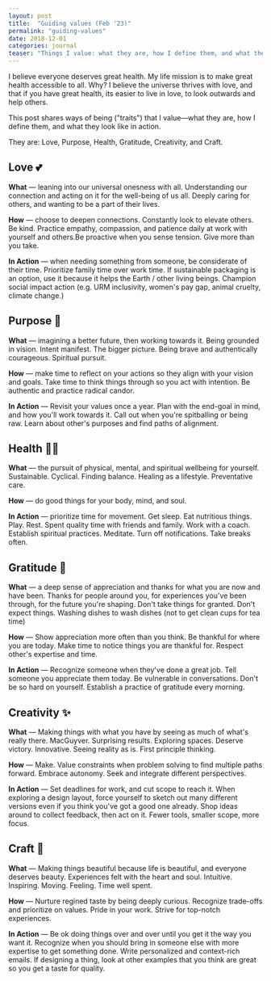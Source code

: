 ```yaml
---
layout: post
title:  "Guiding values (Feb '23)"
permalink: "guiding-values"
date: 2018-12-01
categories: journal
teaser: "Things I value: what they are, how I define them, and what they look like in action. They currently are: Love, Purpose, Health, Gratitude, Creativity, Craft."
---
```



I believe everyone deserves great health. My life mission is to make great health accessible to all. Why? I believe the universe thrives with love, and that if you have great health, its easier to live in love, to look outwards and help others.

This post shares ways of being ("traits") that I value—what they are, how I define them, and what they look like in action.

They are: Love, Purpose, Health, Gratitude, Creativity, and Craft.

## Love 💕
**What** — leaning into our universal onesness with all. Understanding our connection and acting on it for the well-being of us all. Deeply caring for others, and wanting to be a part of their lives.

**How** — choose to deepen connections. Constantly look to elevate others. Be kind. Practice empathy, compassion, and patience daily at work with yourself and others.Be proactive when you sense tension. Give more than you take.

**In Action** — when needing something from someone, be considerate of their time. Prioritize family time over work time. If sustainable packaging is an option, use it because it helps the Earth / other living beings. Champion social impact action (e.g. URM inclusivity, women's pay gap, animal cruelty, climate change.) 

## Purpose 🌊
**What** — imagining a better future, then working towards it. Being grounded in vision. Intent manifest. The bigger picture. Being brave and authentically courageous. Spiritual pursuit.

**How** — make time to reflect on your actions so they align with your vision and goals. Take time to think things through so you act with intention. Be authentic and practice radical candor.

**In Action** — Revisit your values once a year. Plan with the end-goal in mind, and how you'll work towards it. Call out when you're spitballing or being raw. Learn about other's purposes and find paths of alignment.

## Health 🧘‍♀️
**What** — the pursuit of physical, mental, and spiritual wellbeing for yourself. Sustainable. Cyclical. Finding balance. Healing as a lifestyle. Preventative care.

**How** — do good things for your body, mind, and soul.

**In Action** — prioritize time for movement. Get sleep. Eat nutritious things. Play. Rest. Spent quality time with friends and family. Work with a coach. Establish spiritual practices. Meditate. Turn off notifications. Take breaks often.

## Gratitude 🙏
**What** — a deep sense of appreciation and thanks for what you are now and have been. Thanks for people around you, for experiences you've been through, for the future you're shaping. Don't take things for granted. Don't expect things. Washing dishes to wash dishes (not to get clean cups for tea time)

**How** — Show appreciation more often than you think. Be thankful for where you are today. Make time to notice things you are thankful for. Respect other's expertise and time.

**In Action** — Recognize someone when they've done a great job. Tell someone you appreciate them today. Be vulnerable in conversations. Don't be so hard on yourself. Establish a practice of gratitude every morning.

## Creativity ✨
**What** — Making things with what you have by seeing as much of what's really there. MacGuyver. Surprising results. Exploring spaces. Deserve victory. Innovative. Seeing reality as is. First principle thinking.

**How** — Make. Value constraints when problem solving to find multiple paths forward. Embrace autonomy. Seek and integrate different perspectives.

**In Action** — Set deadlines for work, and cut scope to reach it. When exploring a design layout, force yourself to sketch out many different versions even if you think you've got a good one already. Shop ideas around to collect feedback, then act on it. Fewer tools, smaller scope, more focus.

## Craft 📐
**What** — Making things beautiful because life is beautiful, and everyone deserves beauty. Experiences felt with the heart and soul. Intuitive. Inspiring. Moving. Feeling. Time well spent.

**How** — Nurture regined taste by being deeply curious. Recognize trade-offs and prioritize on values. Pride in your work. Strive for top-notch experiences.

**In Action** — Be ok doing things over and over until you get it the way you want it. Recognize when you should bring in someone else with more expertise to get something done. Write personalized and context-rich emails. If designing a thing, look at other examples that you think are great so you get a taste for quality.
